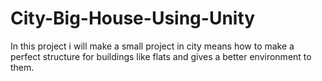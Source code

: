 # City-Big-House-Using-Unity
In this project i will make a small project in city means how to make a perfect structure for buildings like flats and gives a better environment to them.
